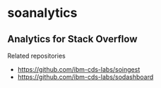 # soanalytics
Analytics for Stack Overflow
---
Related repositories
* https://github.com/ibm-cds-labs/soingest
* https://github.com/ibm-cds-labs/sodashboard
